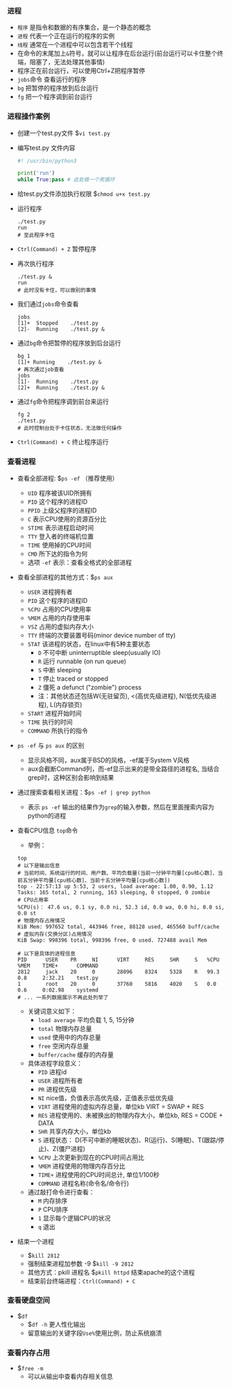 ### 进程

- `程序` 是指令和数据的有序集合，是一个静态的概念
- `进程` 代表一个正在运行的程序的实例
- `线程` 通常在一个进程中可以包含若干个线程
- 在命令的末尾加上`&`符号，就可以让程序在后台运行(前台运行可以卡住整个终端，阻塞了，无法处理其他事情)
- 程序正在前台运行，可以使用Ctrl+Z把程序暂停
- `jobs`命令 查看运行的程序
- `bg` 把暂停的程序放到后台运行
- `fg` 把一个程序调到前台运行

### 进程操作案例

- 创建一个test.py文件 $`vi test.py`

- 编写test.py 文件内容
    ```python
    #! /usr/bin/python3

    print('run')
    while True:pass # 此处做一个死循环
    ```

- 给test.py文件添加执行权限 $`chmod u+x test.py`

- 运行程序
    ```shell
    ./test.py
    run
    # 至此程序卡住
    ```
- `Ctrl(Command) + Z` 暂停程序

- 再次执行程序
    ```shell
    ./test.py &
    run
    # 此时没有卡住，可以做别的事情
    ```

- 我们通过`jobs`命令查看
    ```shell
    jobs
    [1]+  Stopped    ./test.py
    [2]-  Running    ./test.py &
    ```

- 通过`bg`命令把暂停的程序放到后台运行
    ```shell
    bg 1
    [1]+ Running    ./test.py &
    # 再次通过job查看
    jobs
    [1]-  Running    ./test.py
    [2]+  Running    ./test.py &
    ```

- 通过`fg`命令把程序调到前台来运行
    ```shell
    fg 2
    ./test.py
    # 此时控制台处于卡住状态，无法做任何操作
    ```

- `Ctrl(Command) + C` 终止程序运行

### 查看进程

- 查看全部进程: $`ps -ef` （推荐使用）
    * `UID` 程序被该UID所拥有
    * `PID` 这个程序的进程ID
    * `PPID` 上级父程序的进程ID
    * `C` 表示CPU使用的资源百分比
    * `STIME` 表示进程启动时间
    * `TTY` 登入者的终端机位置
    * `TIME` 使用掉的CPU时间
    * `CMD` 所下达的指令为何
    * 选项 `-ef` 表示：查看全格式的全部进程

- 查看全部进程的其他方式：$`ps aux`
    * `USER` 进程拥有者
    * `PID` 这个程序的进程ID
    * `%CPU` 占用的CPU使用率
    * `%MEM` 占用的内存使用率
    * `VSZ` 占用的虚拟内存大小
    * `TTY` 终端的次要装置号码(minor device number of tty)
    * `STAT` 该进程的状态，在linux中有5种主要状态
        * `D` 不可中断 uninterruptible sleep(usually IO)
        * `R` 运行 runnable (on run queue)
        * `S` 中断 sleeping
        * `T` 停止 traced or stopped
        * `Z` 僵死 a defunct ("zombie") process
        * 注：其他状态还包括W(无驻留页), <(高优先级进程), N(低优先级进程), L(内存锁页)
    * `START` 进程开始时间
    * `TIME` 执行的时间
    * `COMMAND` 所执行的指令

- `ps -ef` 与 `ps aux` 的区别
    * 显示风格不同，aux属于BSD的风格，-ef属于System V风格
    * aux会截断Command列，而-ef显示出来的是带全路径的进程名, 当结合grep时，这种区别会影响到结果

- 通过搜索查看相关进程：$`ps -ef | grep python`
    * 表示 `ps -ef` 输出的结果作为`grep`的输入参数，然后在里面搜索内容为python的进程

- 查看CPU信息 `top`命令
    * 举例：
    ```shell
    top
    # 以下是输出信息
    # 当前时间、系统运行的时间、用户数、平均负载量(当前一分钟平均量[cpu核心数]、当前五分钟平均量[cpu核心数]、当前十五分钟平均量[cpu核心数])
    top - 22:57:13 up 5:53, 2 users, load average: 1.00, 0.90, 1.12
    Tasks: 165 total, 2 running, 163 sleeping, 0 stopped, 0 zombie
    # CPU占用率
    %CPU(s)： 47.6 us, 0.1 sy, 0.0 ni, 52.3 id, 0.0 wa, 0.0 hi, 0.0 si, 0.0 st
    # 物理内存占用情况
    KiB Mem: 997652 total, 443946 free, 88128 used, 465560 buff/cache
    # 虚拟内存(交换分区)占用情况
    KiB Swap: 998396 total, 998396 free, 0 used. 727488 avail Mem

    # 以下是具体的进程信息
    PID      USER    PR     NI      VIRT     RES     SHR     S   %CPU    %MEM    TIME+      COMMAND
    2812     jack    20     0       28096    8324    5328    R   99.3    0.8     2:32.21    test.py
    1        root    20     0       37760    5816    4020    S   0.0     0.6     0:02.98    systemd
    # ... 一系列数据展示不再此处列举了

    ```
    * 关键词意义如下：
        * `load average` 平均负载 1, 5, 15分钟
        * `total` 物理内存总量
        * `used` 使用中的内存总量
        * `free` 空闲内存总量
        * `buffer/cache` 缓存的内存量
    * 具体进程字段意义：
        * `PID` 进程id
        * `USER` 进程所有者
        * `PR` 进程优先级
        * `NI` nice值，负值表示高优先级，正值表示低优先级
        * `VIRT` 进程使用的虚拟内存总量，单位kb VIRT = SWAP + RES
        * `RES` 进程使用的、未被换出的物理内存大小，单位kb, RES = CODE + DATA
        * `SHR` 共享内存大小，单位kb
        * `S` 进程状态： D(不可中断的睡眠状态)、R(运行)、S(睡眠)、T(跟踪/停止)、Z(僵尸进程)
        * `%CPU` 上次更新到现在的CPU时间占用比
        * `%MEM` 进程使用的物理内存百分比
        * `TIME+` 进程使用的CPU时间总计, 单位1/100秒
        * `COMMAND` 进程名称(命令名/命令行)
    * 通过敲打命令进行查看：
        * `M` 内存排序
        * `P` CPU排序
        * `1` 显示每个逻辑CPU的状况
        * `q` 退出

- 结束一个进程
    * $`kill 2812`
    * 强制结束进程加参数 -9 $`kill -9 2812`
    * 其他方式：pkill 进程名 $`pkill httpd` 结束apache的这个进程
    * 结束前台终端进程：`Ctrl(Command) + C`

### 查看硬盘空间

- $`df` 
    * $`df -h` 更人性化输出
    * 留意输出的关键字段`Use%`使用比例，防止系统崩溃

### 查看内存占用

- $`free -m`
    * 可以从输出中查看内存相关信息
